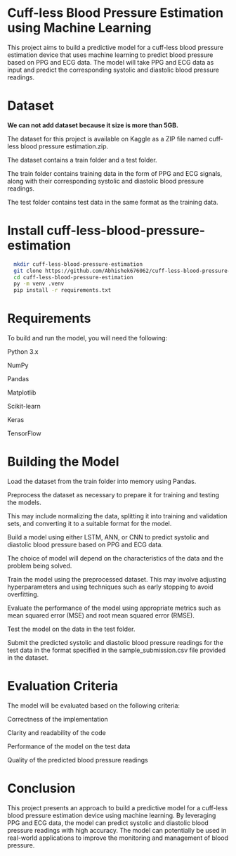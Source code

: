 # Cuff-less Blood Pressure Estimation using Machine Learning

This project aims to build a predictive model for a cuff-less blood pressure estimation device that uses machine learning to predict blood pressure based on PPG and ECG data. The model will take PPG and ECG data as input and predict the corresponding systolic and diastolic blood pressure readings.

# Dataset
**We can not add dataset because it size is more than 5GB.**

The dataset for this project is available on Kaggle as a ZIP file named cuff-less blood pressure estimation.zip. 

The dataset contains a train folder and a test folder. 

The train folder contains training data in the form of PPG and ECG signals, along with their corresponding systolic and diastolic blood pressure readings. 

The test folder contains test data in the same format as the training data.

# Install cuff-less-blood-pressure-estimation

```bash
  mkdir cuff-less-blood-pressure-estimation
  git clone https://github.com/Abhishek676062/cuff-less-blood-pressure-estimation.git
  cd cuff-less-blood-pressure-estimation
  py -m venv .venv
  pip install -r requirements.txt
```
# Requirements

To build and run the model, you will need the following:

Python 3.x

NumPy

Pandas

Matplotlib

Scikit-learn

Keras

TensorFlow

# Building the Model

Load the dataset from the train folder into memory using Pandas.

Preprocess the dataset as necessary to prepare it for training and testing the models. 

This may include normalizing the data, splitting it into training and validation sets, and converting it to a suitable format for the model.

Build a model using either LSTM, ANN, or CNN to predict systolic and diastolic blood pressure based on PPG and ECG data. 

The choice of model will depend on the characteristics of the data and the problem being solved.

Train the model using the preprocessed dataset. This may involve adjusting hyperparameters and using techniques such as early stopping to avoid overfitting.

Evaluate the performance of the model using appropriate metrics such as mean squared error (MSE) and root mean squared error (RMSE).

Test the model on the data in the test folder.

Submit the predicted systolic and diastolic blood pressure readings for the test data in the format specified in the sample_submission.csv file provided in the dataset.

# Evaluation Criteria

The model will be evaluated based on the following criteria:

Correctness of the implementation

Clarity and readability of the code

Performance of the model on the test data

Quality of the predicted blood pressure readings

# Conclusion

This project presents an approach to build a predictive model for a cuff-less blood pressure estimation device using machine learning. By leveraging PPG and ECG data, the model can predict systolic and diastolic blood pressure readings with high accuracy. The model can potentially be used in real-world applications to improve the monitoring and management of blood pressure.
